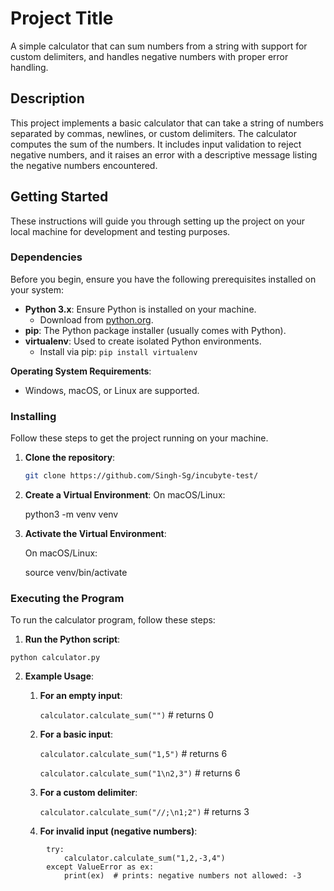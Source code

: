 
# Project Title

A simple calculator that can sum numbers from a string with support for custom delimiters, and handles negative numbers with proper error handling.

## Description

This project implements a basic calculator that can take a string of numbers separated by commas, newlines, or custom delimiters. The calculator computes the sum of the numbers. It includes input validation to reject negative numbers, and it raises an error with a descriptive message listing the negative numbers encountered.

## Getting Started

These instructions will guide you through setting up the project on your local machine for development and testing purposes.

### Dependencies

Before you begin, ensure you have the following prerequisites installed on your system:

- **Python 3.x**: Ensure Python is installed on your machine.
  - Download from [python.org](https://www.python.org/downloads/).
- **pip**: The Python package installer (usually comes with Python).
- **virtualenv**: Used to create isolated Python environments.
  - Install via pip: `pip install virtualenv`

**Operating System Requirements**:
- Windows, macOS, or Linux are supported.

### Installing

Follow these steps to get the project running on your machine.

1. **Clone the repository**:
    ```bash
    git clone https://github.com/Singh-Sg/incubyte-test/

2. **Create a Virtual Environment**:
    On macOS/Linux:

    python3 -m venv venv

3. **Activate the Virtual Environment**:

    On macOS/Linux:

    source venv/bin/activate

### Executing the Program

To run the calculator program, follow these steps:

1. **Run the Python script**:

```python calculator.py```

2. **Example Usage**:

    1. **For an empty input**:

        ```calculator.calculate_sum("")``` # returns 0

    2. **For a basic input**:

        ```calculator.calculate_sum("1,5")``` # returns 6

        ```calculator.calculate_sum("1\n2,3")``` # returns 6

    3. **For a custom delimiter**:

        ```calculator.calculate_sum("//;\n1;2")``` # returns 3

    4. **For invalid input (negative numbers)**:
```
        try:
            calculator.calculate_sum("1,2,-3,4")
        except ValueError as ex:
            print(ex)  # prints: negative numbers not allowed: -3